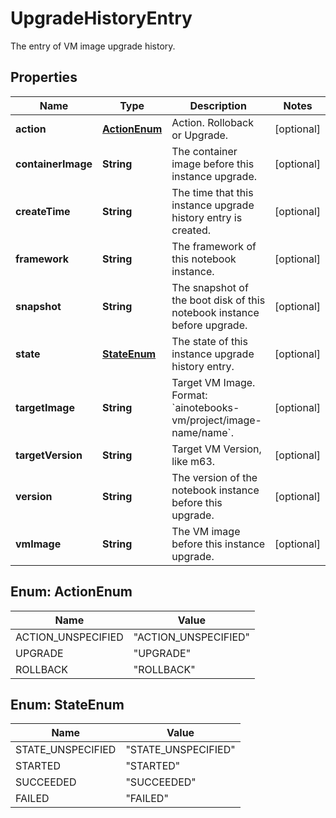 

# UpgradeHistoryEntry

The entry of VM image upgrade history.

## Properties

| Name | Type | Description | Notes |
|------------ | ------------- | ------------- | -------------|
|**action** | [**ActionEnum**](#ActionEnum) | Action. Rolloback or Upgrade. |  [optional] |
|**containerImage** | **String** | The container image before this instance upgrade. |  [optional] |
|**createTime** | **String** | The time that this instance upgrade history entry is created. |  [optional] |
|**framework** | **String** | The framework of this notebook instance. |  [optional] |
|**snapshot** | **String** | The snapshot of the boot disk of this notebook instance before upgrade. |  [optional] |
|**state** | [**StateEnum**](#StateEnum) | The state of this instance upgrade history entry. |  [optional] |
|**targetImage** | **String** | Target VM Image. Format: &#x60;ainotebooks-vm/project/image-name/name&#x60;. |  [optional] |
|**targetVersion** | **String** | Target VM Version, like m63. |  [optional] |
|**version** | **String** | The version of the notebook instance before this upgrade. |  [optional] |
|**vmImage** | **String** | The VM image before this instance upgrade. |  [optional] |



## Enum: ActionEnum

| Name | Value |
|---- | -----|
| ACTION_UNSPECIFIED | &quot;ACTION_UNSPECIFIED&quot; |
| UPGRADE | &quot;UPGRADE&quot; |
| ROLLBACK | &quot;ROLLBACK&quot; |



## Enum: StateEnum

| Name | Value |
|---- | -----|
| STATE_UNSPECIFIED | &quot;STATE_UNSPECIFIED&quot; |
| STARTED | &quot;STARTED&quot; |
| SUCCEEDED | &quot;SUCCEEDED&quot; |
| FAILED | &quot;FAILED&quot; |



